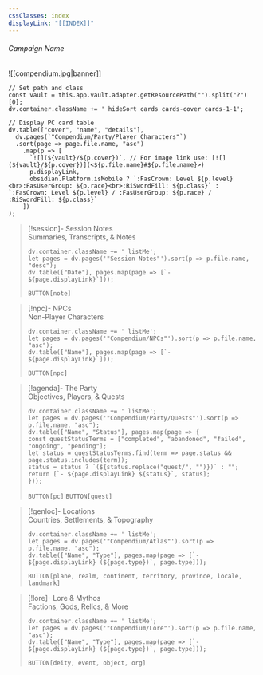 ```yaml
---
cssClasses: index
displayLink: "[[INDEX]]"
---
```


###### <span class="head">Campaign Name</span> 
![[compendium.jpg|banner]]
 
```dataviewjs
// Set path and class
const vault = this.app.vault.adapter.getResourcePath("").split("?")[0];
dv.container.className += ' hideSort cards cards-cover cards-1-1';

// Display PC card table
dv.table(["cover", "name", "details"],
  dv.pages(`"Compendium/Party/Player Characters"`)
  .sort(page => page.file.name, "asc")
    .map(p => [
      `![](${vault}/${p.cover})`, // For image link use: [![](${vault}/${p.cover})](<${p.file.name}#${p.file.name}>)
      p.displayLink,
      obsidian.Platform.isMobile ? `:FasCrown: Level ${p.level}<br>:FasUserGroup: ${p.race}<br>:RiSwordFill: ${p.class}` : `:FasCrown: Level ${p.level} / :FasUserGroup: ${p.race} / :RiSwordFill: ${p.class}`
    ])
);
```

> [!session]-  Session Notes<br><span class="sub">Summaries, Transcripts, & Notes</span>
> ```dataviewjs
> dv.container.className += ' listMe';
> let pages = dv.pages('"Session Notes"').sort(p => p.file.name, "desc");  
>dv.table(["Date"], pages.map(page => [`- ${page.displayLink}`]));
>```
> `BUTTON[note]`

> [!npc]-   NPCs<br><span class="sub">Non-Player Characters</span>
> ```dataviewjs
> dv.container.className += ' listMe';
> let pages = dv.pages('"Compendium/NPCs"').sort(p => p.file.name, "asc");  
> dv.table(["Name"], pages.map(page => [`- ${page.displayLink}`]));
>```
> `BUTTON[npc]`

> [!agenda]-  The Party<br><span class="sub">Objectives, Players, & Quests</span>
>```dataviewjs
>dv.container.className += ' listMe';
>let pages = dv.pages('"Compendium/Party/Quests"').sort(p => p.file.name, "asc");
>dv.table(["Name", "Status"], pages.map(page => {
>const questStatusTerms = ["completed", "abandoned", "failed", "ongoing", "pending"];
>let status = questStatusTerms.find(term => page.status && page.status.includes(term));
>status = status ? `(${status.replace("quest/", "")})` : "";
>return [`- ${page.displayLink} ${status}`, status];
>}));
>```
> `BUTTON[pc]` `BUTTON[quest]`

> [!genloc]-  Locations<br><span class="sub">Countries, Settlements, & Topography</span>
> ```dataviewjs
> dv.container.className += ' listMe';
> let pages = dv.pages('"Compendium/Atlas"').sort(p => p.file.name, "asc");  
> dv.table(["Name", "Type"], pages.map(page => [`- ${page.displayLink} (${page.type})`, page.type]));
>```
>`BUTTON[plane, realm, continent, territory, province, locale, landmark]`

> [!lore]-  Lore & Mythos<br><span class="sub">Factions, Gods, Relics, & More</span> 
> ```dataviewjs
> dv.container.className += ' listMe';
> let pages = dv.pages('"Compendium/Lore"').sort(p => p.file.name, "asc");  
>dv.table(["Name", "Type"], pages.map(page => [`- ${page.displayLink} (${page.type})`, page.type]));
>```
> `BUTTON[deity, event, object, org]`
